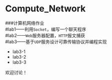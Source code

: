# Compute_Network  
###计算机网络作业  
#lab1——利用`Socket`，编写一个聊天程序  
#lab2——`Web`服务器配置，`HTTP`报文捕获   
#lab3——基于`UDP`服务设计可靠传输协议并编程实现  
- lab3-1  
- lab3-2  
- lab3-3  

欢迎讨论！
